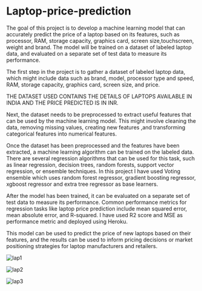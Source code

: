 # Laptop-price-prediction

The goal of this project is to develop a machine learning model that can accurately predict the price of a laptop based on its features, such as processor, RAM, storage capacity, graphics card, screen size,touchscreen, weight and brand. 
The model will be trained on a dataset of labeled laptop data, and evaluated on a separate set of test data to measure its performance.

The first step in the project is to gather a dataset of labeled laptop data, which might include data such as brand, model, processor type and speed, RAM, storage capacity, graphics card, screen size, and price.

THE DATASET USED CONTAINS THE DETAILS OF LAPTOPS AVAILABLE IN INDIA AND THE PRICE PREDICTED IS IN INR.

Next, the dataset needs to be preprocessed to extract useful features that can be used by the machine learning model. 
This might involve cleaning the data, removing missing values, creating new features ,and transforming categorical features into numerical features.

Once the dataset has been preprocessed and the features have been extracted, a machine learning algorithm can be trained on the labeled data. 
There are several regression algorithms that can be used for this task, such as linear regression, decision trees, random forests, support vector regression, or ensemble techniques.
In this project I have used Voting ensemble which uses random forest regressor, gradient boosting regressor, xgboost regressor and extra tree regressor as base learners.

After the model has been trained, it can be evaluated on a separate set of test data to measure its performance. 
Common performance metrics for regression tasks like laptop price prediction include mean squared error, mean absolute error, and R-squared.
I have used R2 score and MSE as performance metric and deployed using Heroku.

This model can be used to predict the price of new laptops based on their features, and the results can be used to inform pricing decisions or market positioning strategies for laptop manufacturers and retailers.


![lap1](https://user-images.githubusercontent.com/124424862/225579770-6859d85d-d03b-4291-b3a7-afa549e1bc3f.jpg)

![lap2](https://user-images.githubusercontent.com/124424862/225579853-b0bed7f7-3783-408b-b98d-961e36f68b45.jpg)

![lap3](https://user-images.githubusercontent.com/124424862/225579927-03ffc356-c498-4f44-8c90-225d4194acb9.jpg)
